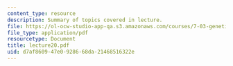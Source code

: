 ```yaml
---
content_type: resource
description: Summary of topics covered in lecture.
file: https://ol-ocw-studio-app-qa.s3.amazonaws.com/courses/7-03-genetics-fall-2004/d7af860947e0928668da21468516322e_lecture20.pdf
file_type: application/pdf
resourcetype: Document
title: lecture20.pdf
uid: d7af8609-47e0-9286-68da-21468516322e
---
```

